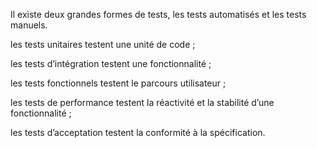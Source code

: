 Il existe deux grandes formes de tests, les tests automatisés et les tests manuels.

les tests unitaires testent une unité de code ;

les tests d’intégration testent une fonctionnalité ;

les tests fonctionnels testent le parcours utilisateur ;

les tests de performance testent la réactivité et la stabilité d’une fonctionnalité ;

les tests d’acceptation testent la conformité à la spécification.